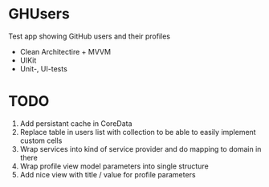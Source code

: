 # GHUsers
Test app showing GitHub users and their profiles

* Clean Architectire + MVVM
* UIKit
* Unit-, UI-tests

# TODO
1. Add persistant cache in CoreData
2. Replace table in users list with collection to be able to easily implement custom cells
3. Wrap services into kind of service provider and do mapping to domain in there
4. Wrap profile view model parameters into single structure
5. Add nice view with title / value for profile parameters

